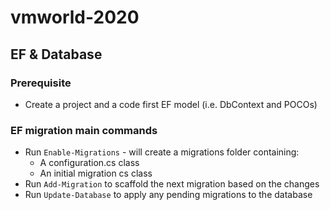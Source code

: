 # vmworld-2020


## EF & Database

### Prerequisite
- Create a project and a code first EF model (i.e. DbContext and POCOs)

### EF migration main commands
- Run `Enable-Migrations` - will create a migrations folder containing:
    + A configuration.cs class
    + An initial migration cs class
- Run `Add-Migration` to scaffold the next migration based on the changes
- Run `Update-Database` to apply any pending migrations to the database

